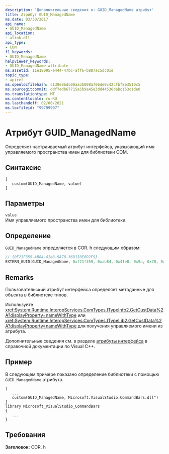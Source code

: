 ```yaml
---
description: 'Дополнительные сведения о: GUID_ManagedName атрибут'
title: Атрибут GUID_ManagedName
ms.date: 03/30/2017
api_name:
- GUID_ManagedName
api_location:
- alink.dll
api_type:
- COM
f1_keywords:
- GUID_ManagedName
helpviewer_keywords:
- GUID_ManagedName attribute
ms.assetid: 11e18095-e444-47bc-aff6-b887ac5dc01e
topic_type:
- apiref
ms.openlocfilehash: c139e8bdc00aa3b008a706de0c42cfbf8e3510c5
ms.sourcegitcommit: ddf7edb67715a5b9a45e3dd44536dabc153c1de0
ms.translationtype: MT
ms.contentlocale: ru-RU
ms.lasthandoff: 02/06/2021
ms.locfileid: "99799997"
---
```

# <a name="guid_managedname-attribute"></a>Атрибут GUID_ManagedName

Определяет настраиваемый атрибут интерфейса, указывающий имя управляемого пространства имен для библиотеки COM.  
  
## <a name="syntax"></a>Синтаксис  
  
```idl
[  
   custom(GUID_ManagedName, value)  
]  
```  
  
## <a name="parameters"></a>Параметры  

 `value`  
 Имя управляемого пространства имен для библиотеки.  
  
## <a name="definition"></a>Определение  

 `GUID_ManagedName` определяется в COR. h следующим образом:  
  
```cpp
// {0F21F359-AB84-41e8-9A78-36D110E6D2F9}  
EXTERN_GUID(GUID_ManagedName, 0xf21f359, 0xab84, 0x41e8, 0x9a, 0x78, 0x36, 0xd1, 0x10, 0xe6, 0xd2, 0xf9);  
```  
  
## <a name="remarks"></a>Remarks  

 Пользовательский атрибут интерфейса определяет метаданные для объекта в библиотеке типов.  
  
 Используйте <xref:System.Runtime.InteropServices.ComTypes.ITypeInfo2.GetCustData%2A?displayProperty=nameWithType> или <xref:System.Runtime.InteropServices.ComTypes.ITypeLib2.GetCustData%2A?displayProperty=nameWithType> для получения управляемого имени из атрибута.  
  
 Дополнительные сведения см. в разделе [атрибуты интерфейса](/cpp/windows/attributes/interface-attributes) в справочной документации по Visual C++.  
  
## <a name="example"></a>Пример  

 В следующем примере показано определение библиотеки с помощью `GUID_ManagedName` атрибута.  
  
```idl
[  
   ...  
   custom(GUID_ManagedName, Microsoft.VisualStudio.CommandBars.dll")  
]  
library Microsoft_VisualStudio_CommandBars  
{  
   ...  
}  
```  
  
## <a name="requirements"></a>Требования  

 **Заголовок:** COR. h
